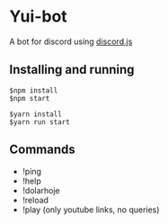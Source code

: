 # Yui-bot

A bot for discord using [discord.js](https://discord.js.org/#/)


## Installing and running

```shell
$npm install
$npm start
```

```shell
$yarn install 
$yarn run start
```

## Commands

* !ping
* !help
* !dolarhoje
* !reload
* !play (only youtube links, no queries)